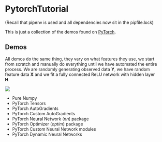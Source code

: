 # PytorchTutorial
(Recall that pipenv is used and all dependencies now sit in the pipfile.lock)

This is just a collection of the demos found on [PyTorch](https://pytorch.org/tutorials/beginner/pytorch_with_examples.html).

## Demos
All demos do the same thing, they vary on what features they use, we start from scratch and manually do everything until we have automated the entire process. We are randomly generating observed data **Y**, we have random feature data **X** and we fit a fully connected ReLU network with hidden layer **H**.

<img src="https://quicklatex.com/cache3/fb/ql_987f9111c73be0fee34ce840723bd1fb_l3.png" /> 

- Pure Numpy 
- PyTorch Tensors
- PyTorch AutoGradients
- PyTorch Custom AutoGradients
- PyTorch Neural Network (*nn*) package
- PyTorch Optimizer (*optim*) package
- PyTorch Custom Neural Network modules
- PyTorch Dynamic Neural Networks